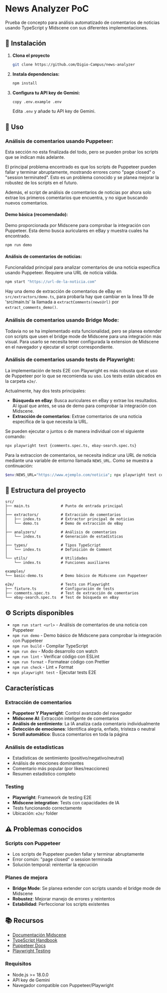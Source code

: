 # News Analyzer PoC

Prueba de concepto para análisis automatizado de comentarios de noticias usando TypeScript y Midscene con sus diferentes implementaciones.

## 🚀 Instalación

1. **Clona el proyecto**
   ```bash
   git clone https://github.com/Digio-Campus/news-analyzer
   ```

2. **Instala dependencias:**
   ```bash
   npm install
   ```
3. **Configura tu API key de Gemini:**
   ```bash
   copy .env.example .env
   ```
   Edita `.env` y añade tu API key de Gemini.

## 🎯 Uso

### Análisis de comentarios usando Puppeteer:

Esta sección no esta finalizada del todo, pero se pueden probar los scripts que se indican más adelante. 

El principal problema encontrado es que los scripts de Puppeteer pueden fallar y terminar abruptamente, mostrando errores como "page closed" o "session terminated". Esto es un problema conocido y se planea mejorar la robustez de los scripts en el futuro.

Además, el script de análisis de comentarios de noticias por ahora solo extrae los primeros comentarios que encuentra, y no sigue buscando nuevos comentarios. 

#### **Demo básica (recomendado):**
Demo proporcionada por Midscene para comprobar la integración con Puppeteer. Esta demo busca auriculares en eBay y muestra cuales ha encontrado.

```bash
npm run demo
```

#### **Análisis de comentarios de noticias:**
Funcionalidad principal para analizar comentarios de una noticia específica usando Puppeteer. Requiere una URL de noticia válida.

```bash
npm start "https://url-de-la-noticia.com"
```

Hay una demo de extracción de comentarios de eBay en `src/extractors/demo.ts`, para probarla hay que cambiar en la linea 19 de 'src/main.ts' la llamada a `extractComments(newsUrl)` por `extract_comments_demo()`.

### Análisis de comentarios usando Bridge Mode:
Todavia no se ha implementado esta funcionalidad, pero se planea extender con scripts que usen el bridge mode de Midscene para una integración más visual.
Para usarlo se necesita tener configurada la extension de Midscene en el navegador y ejecutar el script correspondiente.

### Análisis de comentarios usando tests de Playwright:

La implementación de tests E2E con Playwright es más robusta que el uso de Puppeteer por lo que se recomienda su uso. Los tests están ubicados en la carpeta `e2e/`.

Actualmente, hay dos tests principales:

- **Búsqueda en eBay**: Busca auriculares en eBay y extrae los resultados. Al igual que antes, se usa de demo para comprobar la integración con Midscene.
- **Extracción de comentarios**: Extrae comentarios de una noticia específica de la que necesita la URL.

Se pueden ejecutar o juntos o de manera individual con el siguiente comando:

```bash
npx playwright test {comments.spec.ts, ebay-search.spec.ts}
```

Para la extraccion de comentarios, se necesita indicar una URL de noticia mediante una variable de entorno llamada `NEWS_URL`. Como se muestra a continuación:

```bash
$env:NEWS_URL="https://www.ejemplo.com/noticia"; npx playwright test comments.spec.ts
```


## 📁 Estructura del proyecto

```
src/
├── main.ts              # Punto de entrada principal
│
├── extractors/          # Extracción de comentarios
│   ├── index.ts         # Extractor principal de noticias
│   └── demo.ts          # Demo de extracción de eBay
│
├── analyzers/           # Análisis de comentarios
│   └── index.ts         # Generación de estadísticas
│
├── types/               # Tipos TypeScript
│   └── index.ts         # Definición de Comment
│
└── utils/               # Utilidades
    └── index.ts         # Funciones auxiliares

examples/
└── basic-demo.ts        # Demo básico de Midscene con Puppeteer

e2e/                     # Tests con Playwright
├── fixture.ts           # Configuración de tests
├── comments.spec.ts     # Test de extracción de comentarios
└── ebay-search.spec.ts  # Test de búsqueda en eBay
```

## ⚙️ Scripts disponibles

- `npm run start <url>` - Análisis de comentarios de una noticia con Puppeteer
- `npm run demo` - Demo básico de Midscene para comprobar la integración con Puppeteer
- `npm run build` - Compilar TypeScript
- `npm run dev` - Modo desarrollo con watch
- `npm run lint` - Verificar código con ESLint
- `npm run format` - Formatear código con Prettier
- `npm run check` - Lint + Format
- `npx playwright test` - Ejecutar tests E2E

## Características

### Extracción de comentarios
- **Puppeteer Y Playwright**: Control avanzado del navegador
- **Midscene AI**: Extracción inteligente de comentarios
- **Análisis de sentimiento**: La IA analiza cada comentario individualmente
- **Detección de emociones**: Identifica alegría, enfado, tristeza o neutral
- **Scroll automático**: Busca comentarios en toda la página

### Análisis de estadísticas
- Estadísticas de sentimiento (positivo/negativo/neutral)
- Análisis de emociones dominantes
- Comentario más popular (por likes/reacciones)
- Resumen estadístico completo

### Testing
- **Playwright**: Framework de testing E2E
- **Midscene integration**: Tests con capacidades de IA
- Tests funcionando correctamente
- Ubicación: `e2e/` folder

## ⚠️ Problemas conocidos

### Scripts con Puppeteer
- Los scripts de Puppeteer pueden fallar y terminar abruptamente
- Error común: "page closed" o session terminada
- Solución temporal: reintentar la ejecución

### Planes de mejora
- **Bridge Mode**: Se planea extender con scripts usando el bridge mode de Midscene
- **Robustez**: Mejorar manejo de errores y reintentos
- **Estabilidad**: Perfeccionar los scripts existentes


## 📚 Recursos

- [Documentación Midscene](https://midscenejs.com/integrate-with-puppeteer.html)
- [TypeScript Handbook](https://www.typescriptlang.org/docs/)
- [Puppeteer Docs](https://pptr.dev/)
- [Playwright Testing](https://playwright.dev/docs/intro)

### Requisitos
- Node.js >= 18.0.0
- API key de Gemini
- Navegador compatible con Puppeteer/Playwright
